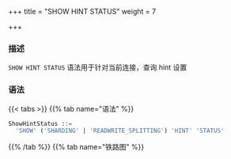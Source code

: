 +++
title = "SHOW HINT STATUS"
weight = 7

+++

### 描述

`SHOW HINT STATUS` 语法用于针对当前连接，查询 hint 设置

### 语法

{{< tabs >}}
{{% tab name="语法" %}}
```sql
ShowHintStatus ::=
  'SHOW' ('SHARDING' | 'READWRITE_SPLITTING') 'HINT' 'STATUS'
```
{{% /tab %}}
{{% tab name="铁路图" %}}
<iframe frameborder="0" name="diagram" id="diagram" width="100%" height="100%"></iframe>
{{% /tab %}}
{{< /tabs >}}

### 示例

- 查询 `SHARDING` 的 hint 设置

```sql
SHOW SHARDING HINT STATUS;
```

- 查询 `READWRITE_SPLITTING` 的 hint 设置

```sql
SHOW READWRITE_SPLITTING HINT STATUS;
```

### 保留字

`SHOW`、`SHARDING`、`READWRITE_SPLITTING`、`HINT`、`STATUS`

### 相关链接

- [保留字](/cn/reference/distsql/syntax/reserved-word/)